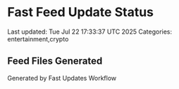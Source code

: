 # Fast Feed Update Status
Last updated: Tue Jul 22 17:33:37 UTC 2025
Categories: entertainment,crypto

## Feed Files Generated

Generated by Fast Updates Workflow
